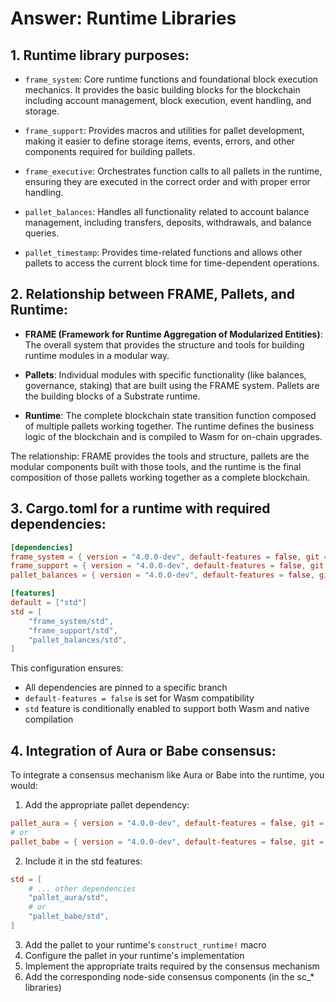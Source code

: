 # Answer: Runtime Libraries

## 1. Runtime library purposes:
   - `frame_system`: Core runtime functions and foundational block execution mechanics. It provides the basic building blocks for the blockchain including account management, block execution, event handling, and storage.
   
   - `frame_support`: Provides macros and utilities for pallet development, making it easier to define storage items, events, errors, and other components required for building pallets.
   
   - `frame_executive`: Orchestrates function calls to all pallets in the runtime, ensuring they are executed in the correct order and with proper error handling.
   
   - `pallet_balances`: Handles all functionality related to account balance management, including transfers, deposits, withdrawals, and balance queries.
   
   - `pallet_timestamp`: Provides time-related functions and allows other pallets to access the current block time for time-dependent operations.

## 2. Relationship between FRAME, Pallets, and Runtime:

- **FRAME (Framework for Runtime Aggregation of Modularized Entities)**: The overall system that provides the structure and tools for building runtime modules in a modular way.

- **Pallets**: Individual modules with specific functionality (like balances, governance, staking) that are built using the FRAME system. Pallets are the building blocks of a Substrate runtime.

- **Runtime**: The complete blockchain state transition function composed of multiple pallets working together. The runtime defines the business logic of the blockchain and is compiled to Wasm for on-chain upgrades.

The relationship: FRAME provides the tools and structure, pallets are the modular components built with those tools, and the runtime is the final composition of those pallets working together as a complete blockchain.

## 3. Cargo.toml for a runtime with required dependencies:

```toml
[dependencies]
frame_system = { version = "4.0.0-dev", default-features = false, git = "https://github.com/paritytech/substrate.git", branch = "polkadot-v0.9.42" }
frame_support = { version = "4.0.0-dev", default-features = false, git = "https://github.com/paritytech/substrate.git", branch = "polkadot-v0.9.42" }
pallet_balances = { version = "4.0.0-dev", default-features = false, git = "https://github.com/paritytech/substrate.git", branch = "polkadot-v0.9.42" }

[features]
default = ["std"]
std = [
    "frame_system/std",
    "frame_support/std",
    "pallet_balances/std",
]
```

This configuration ensures:
- All dependencies are pinned to a specific branch
- `default-features = false` is set for Wasm compatibility
- `std` feature is conditionally enabled to support both Wasm and native compilation

## 4. Integration of Aura or Babe consensus:

To integrate a consensus mechanism like Aura or Babe into the runtime, you would:

1. Add the appropriate pallet dependency:
```toml
pallet_aura = { version = "4.0.0-dev", default-features = false, git = "https://github.com/paritytech/substrate.git", branch = "polkadot-v0.9.42" }
# or
pallet_babe = { version = "4.0.0-dev", default-features = false, git = "https://github.com/paritytech/substrate.git", branch = "polkadot-v0.9.42" }
```

2. Include it in the std features:
```toml
std = [
    # ... other dependencies
    "pallet_aura/std",
    # or
    "pallet_babe/std",
]
```

3. Add the pallet to your runtime's `construct_runtime!` macro
4. Configure the pallet in your runtime's implementation
5. Implement the appropriate traits required by the consensus mechanism
6. Add the corresponding node-side consensus components (in the sc_* libraries) 